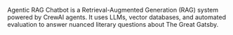 Agentic RAG Chatbot is a Retrieval-Augmented Generation (RAG) system powered by CrewAI agents. It uses LLMs, vector databases, and automated evaluation to answer nuanced literary questions about The Great Gatsby.
